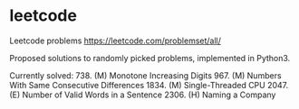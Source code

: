 # leetcode
Leetcode problems
https://leetcode.com/problemset/all/

Proposed solutions to randomly picked problems, implemented in Python3.

Currently solved:
738. (M) Monotone Increasing Digits
967. (M) Numbers With Same Consecutive Differences
1834. (M) Single-Threaded CPU
2047. (E) Number of Valid Words in a Sentence
2306. (H) Naming a Company
